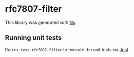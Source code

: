 # rfc7807-filter

This library was generated with [Nx](https://nx.dev).

## Running unit tests

Run `nx test rfc7807-filter` to execute the unit tests via [Jest](https://jestjs.io).
